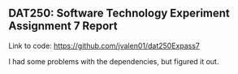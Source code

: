 ## DAT250: Software Technology Experiment Assignment 7 Report

Link to code: https://github.com/jvalen01/dat250Expass7

I had some problems with the dependencies, but figured it out.  